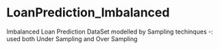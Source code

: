# LoanPrediction_Imbalanced
Imbalanced Loan Prediction DataSet modelled by Sampling techinques -: used both Under Sampling and Over Sampling 
